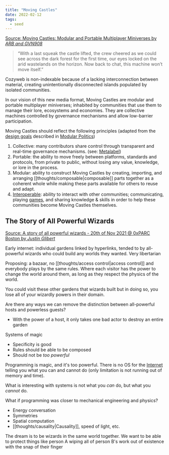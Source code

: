 ```yaml
---
title: "Moving Castles"
date: 2022-02-12
tags:
  - seed
---
```


[Source: Moving Castles: Modular and Portable Multiplayer Miniverses by _ARB and GVN908_](https://so-far.online/weekly/moving-castles-modular-and-portable-multiplayer-miniverses/)

> “With a last squeak the castle lifted, the crew cheered as we could see across the dark forest for the first time, our eyes locked on the arid wastelands on the horizon. Now back to chat, this machine won’t move itself.”

Cozyweb is non-indexable because of a lacking interconnection between material, creating unintentionally disconnected islands populated by isolated communities.

In our vision of this new media format, Moving Castles are modular and portable multiplayer miniverses; inhabited by communities that use them to manage their lore, ecosystems and economies. They are collective machines controlled by governance mechanisms and allow low-barrier participation.

Moving Castles should reflect the following principles (adapted from the [design goals](thoughts/design%20goals.md) described in [Modular Politics](https://arxiv.org/abs/2005.13701))

1. Collective: many contributors share control through transparent and real-time governance mechanisms. (see: [Metalabel](thoughts/metalabel.md))
2. Portable: the ability to move freely between platforms, standards and protocols, from private to public, without losing any value, knowledge, or lore in the process.
3. Modular: ability to construct Moving Castles by creating, importing, and arranging [[thoughts/composable|composable]] parts together as a coherent whole while making these parts available for others to reuse and adapt.
4. [Interoperable](thoughts/interoperability.md): ability to interact with other communities; communicating, playing [games](thoughts/games.md), and sharing knowledge & skills in order to help these communities become Moving Castles themselves.

## The Story of All Powerful Wizards

[Source: A story of all powerful wizards - 20th of Nov 2021 @ 0xPARC Boston by _Justin Glibert_](https://www.youtube.com/watch?v=aFKy6QsbBz4)

Early internet: individual gardens linked by hyperlinks, tended to by all-powerful wizards who could build any worlds they wanted. Very libertarian

Proposing: a bazaar, no [[thoughts/access control|access control]] and everybody plays by the same rules. Where each visitor has the power to change the world around them, as long as they respect the physics of the world.

You could visit these other gardens that wizards built but in doing so, you lose all of your wizardly powers in their domain.

Are there any ways we can remove the distinction between all-powerful hosts and powerless guests?

- With the power of a host, it only takes one bad actor to destroy an entire garden

Systems of magic

- Specificity is good
- Rules should be able to be composed
- Should not be _too powerful_

Programming is magic, and it's too powerful. There is no OS for the [Internet](thoughts/Internet.md) telling you what you can and cannot do (only limitation is not running out of memory and time).

What is interesting with systems is not what you _can_ do, but what you _cannot_ do.

What if programming was closer to mechanical engineering and physics?

- Energy conversation
- Symmetries
- Spatial computation
- [[thoughts/causality|Causality]], speed of light, etc.

The dream is to be wizards in the same world together. We want to be able to protect things like person A wiping all of person B's work out of existence with the snap of their finger
